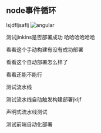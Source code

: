 ## node事件循环
lsjdfljsaflj
![angular](/angular.png)

测试jinkins是否部署成功  哈哈哈哈哈哈

看看这个手动构建有没有成功部署

看看这个自动部署怎么样了

看看还能不能行

测试流水线

测试流水线自动触发构建部署jkljf

声明式流水线测试

测试前端自动化部署